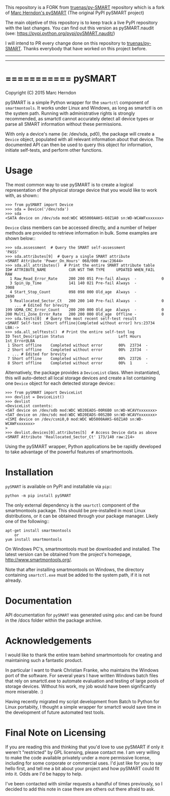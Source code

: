 This repository is a FORK from [truenas/py-SMART](https://github.com/truenas/py-SMART) repository which is a fork of [Marc Herndon's pySMART](https://pypi.python.org/pypi/pySMART/) (The original PyPI pySMART project)

The main objetive of this repository is to keep track a live PyPI repository with the last changes. You can find out this version as pySMART.naudit (see: https://pypi.python.org/pypi/pySMART.naudit/)


I will intend to PR every change done on this repository to [truenas/py-SMART](https://github.com/truenas/py-SMART).
Thanks everybody that have worked on this project before.

------
------

===========
pySMART
===========
Copyright (C) 2015 Marc Herndon

pySMART is a simple Python wrapper for the ``smartctl`` component of
``smartmontools``. It works under Linux and Windows, as long as smartctl is on
the system path. Running with administrative rights is strongly recommended,
as smartctl cannot accurately detect all device types or parse all SMART
information without these permissions.

With only a device's name (ie: /dev/sda, pd0), the package will create a
``Device`` object, populated with all relevant information about that
device. The documented API can then be used to query this object for
information, initiate self-tests, and perform other functions.

Usage
=====
The most common way to use pySMART is to create a logical representation of the
physical storage device that you would like to work with, as shown::

    >>> from pySMART import Device
    >>> sda = Device('/dev/sda')
    >>> sda
    <SATA device on /dev/sda mod:WDC WD5000AAKS-60Z1A0 sn:WD-WCAWFxxxxxxx>

``Device`` class members can be accessed directly, and a number of helper methods
are provided to retrieve information in bulk.  Some examples are shown below::

    >>> sda.assessment  # Query the SMART self-assessment
    'PASS'
    >>> sda.attributes[9]  # Query a single SMART attribute
    <SMART Attribute 'Power_On_Hours' 068/000 raw:23644>
    >>> sda.all_attributes()  # Print the entire SMART attribute table
    ID# ATTRIBUTE_NAME          CUR WST THR TYPE     UPDATED WHEN_FAIL    RAW
      1 Raw_Read_Error_Rate     200 200 051 Pre-fail Always  -           0
      3 Spin_Up_Time            141 140 021 Pre-fail Always  -           3908
      4 Start_Stop_Count        098 098 000 Old_age  Always  -           2690
      5 Reallocated_Sector_Ct   200 200 140 Pre-fail Always  -           0
        ... # Edited for brevity
    199 UDMA_CRC_Error_Count    200 200 000 Old_age  Always  -           0
    200 Multi_Zone_Error_Rate   200 200 000 Old_age  Offline -           0
    >>> sda.tests[0]  # Query the most recent self-test result
    <SMART Self-test [Short offline|Completed without error] hrs:23734 LBA:->
    >>> sda.all_selftests()  # Print the entire self-test log
    ID Test_Description Status                        Left Hours  1st_Error@LBA
     1 Short offline    Completed without error       00%  23734  -
     2 Short offline    Completed without error       00%  23734  -
       ... # Edited for brevity
     7 Short offline    Completed without error       00%  23726  -
     8 Short offline    Completed without error       00%  1      -

Alternatively, the package provides a ``DeviceList`` class. When instantiated,
this will auto-detect all local storage devices and create a list containing
one ``Device`` object for each detected storage device::

    >>> from pySMART import DeviceList
    >>> devlist = DeviceList()
    >>> devlist
    <DeviceList contents:
    <SAT device on /dev/sdb mod:WDC WD20EADS-00R6B0 sn:WD-WCAVYxxxxxxx>
    <SAT device on /dev/sdc mod:WDC WD20EADS-00S2B0 sn:WD-WCAVYxxxxxxx>
    <CSMI device on /dev/csmi0,0 mod:WDC WD5000AAKS-60Z1A0 sn:WD-WCAWFxxxxxxx>
    >
    >>> devlist.devices[0].attributes[5]  # Access Device data as above
    <SMART Attribute 'Reallocated_Sector_Ct' 173/140 raw:214>

Using the pySMART wrapper, Python applications be be rapidly developed to take
advantage of the powerful features of smartmontools.

Installation
============
``pySMART`` is available on PyPI and installable via ``pip``::

    python -m pip install pySMART

The only external dependency is the ``smartctl`` component of the smartmontools
package.  This should be pre-installed in most Linux distributions, or it
can be obtained through your package manager.  Likely one of the following::

    apt-get install smartmontools
        or
    yum install smartmontools

On Windows PC's, smartmontools must be downloaded and installed.  The latest
version can be obtained from the project's homepage, http://www.smartmontools.org/.

Note that after installing smartmontools on Windows, the directory containing
``smartctl.exe`` must be added to the system path, if it is not already.

Documentation
=============
API documentation for ``pySMART`` was generated using ``pdoc`` and can be
found in the /docs folder within the package archive.

Acknowledgements
================
I would like to thank the entire team behind smartmontools for creating and
maintaining such a fantastic product.

In particular I want to thank Christian Franke, who maintains the Windows port
of the software.  For several years I have written Windows batch files that
rely on smartctl.exe to automate evaluation and testing of large pools of
storage devices.  Without his work, my job would have been significantly
more miserable. :)

Having recently migrated my script development from Batch to Python for Linux
portabiity, I thought a simple wrapper for smartctl would save time in the
development of future automated test tools.

Final Note on Licensing
=======================
If you are reading this and thinking that you'd love to use pySMART if only
it weren't "restricted" by GPL licensing, please contact me. I am very
willing to make the code available privately under a more permissive
license, including for some corporate or commercial uses. I'd just like for
you to say hello first, and tell me a bit about your project and how pySMART
could fit into it. Odds are I'd be happy to help.

I've been contacted with similar requests a handful of times previously, so
I decided to add this note in case there are others out there afraid to ask.

